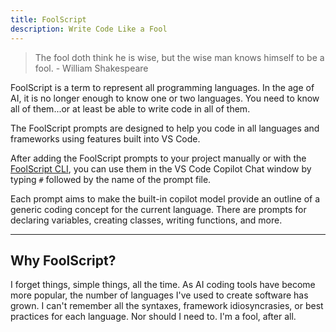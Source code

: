 ```yaml
---
title: FoolScript
description: Write Code Like a Fool
---
```


> The fool doth think he is wise, but the wise man knows himself to be a fool. - William Shakespeare

FoolScript is a term to represent all programming languages. In the age of AI, it is no longer enough to know one or two languages. You need to know all of them...or at least be able to write code in all of them.

The FoolScript prompts are designed to help you code in all languages and frameworks using features built into VS Code.

After adding the FoolScript prompts to your project manually or with the [FoolScript CLI](https://pub.dev/packages/fools), you can use them in the VS Code Copilot Chat window by typing `#` followed by the name of the prompt file.

Each prompt aims to make the built-in copilot model provide an outline of a generic coding concept for the current language. There are prompts for declaring variables, creating classes, writing functions, and more.

---

## Why FoolScript?

I forget things, simple things, all the time. As AI coding tools have become more popular, the number of languages I've used to create software has grown. I can't remember all the syntaxes, framework idiosyncrasies, or best practices for each language. Nor should I need to. I'm a fool, after all.